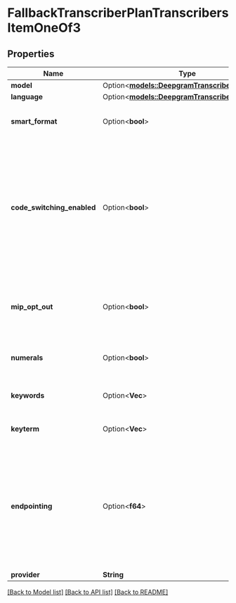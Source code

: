 # FallbackTranscriberPlanTranscribersItemOneOf3

## Properties

Name | Type | Description | Notes
------------ | ------------- | ------------- | -------------
**model** | Option<[**models::DeepgramTranscriberModel**](DeepgramTranscriberModel.md)> |  | [optional]
**language** | Option<[**models::DeepgramTranscriberLanguage**](DeepgramTranscriberLanguage.md)> |  | [optional]
**smart_format** | Option<**bool**> | This will be use smart format option provided by Deepgram. It's default disabled because it can sometimes format numbers as times but it's getting better. | [optional]
**code_switching_enabled** | Option<**bool**> | This automatically switches the transcriber's language when the customer's language changes. Defaults to false.  Usage: - If your customers switch languages mid-call, you can set this to true.  Note: - To detect language changes, Vapi uses a custom trained model. Languages supported (X = limited support):   1. Arabic   2. Bengali   3. Cantonese   4. Chinese   5. Chinese Simplified (X)   6. Chinese Traditional (X)   7. English   8. Farsi (X)   9. French   10. German   11. Haitian Creole (X)   12. Hindi   13. Italian   14. Japanese   15. Korean   16. Portuguese   17. Russian   18. Spanish   19. Thai   20. Urdu   21. Vietnamese - To receive `language-change-detected` webhook events, add it to `assistant.serverMessages`.  @default false | [optional]
**mip_opt_out** | Option<**bool**> | If set to true, this will add mip_opt_out=true as a query parameter of all API requests. See https://developers.deepgram.com/docs/the-deepgram-model-improvement-partnership-program#want-to-opt-out  This will only be used if you are using your own Deepgram API key.  @default false | [optional]
**numerals** | Option<**bool**> | If set to true, this will cause deepgram to convert spoken numbers to literal numerals. For example, \"my phone number is nine-seven-two...\" would become \"my phone number is 972...\"  @default false | [optional]
**keywords** | Option<**Vec<String>**> | These keywords are passed to the transcription model to help it pick up use-case specific words. Anything that may not be a common word, like your company name, should be added here. | [optional]
**keyterm** | Option<**Vec<String>**> | Keyterm Prompting allows you improve Keyword Recall Rate (KRR) for important keyterms or phrases up to 90%. | [optional]
**endpointing** | Option<**f64**> | This is the timeout after which Deepgram will send transcription on user silence. You can read in-depth documentation here: https://developers.deepgram.com/docs/endpointing.  Here are the most important bits: - Defaults to 10. This is recommended for most use cases to optimize for latency. - 10 can cause some missing transcriptions since because of the shorter context. This mostly happens for one-word utterances. For those uses cases, it's recommended to try 300. It will add a bit of latency but the quality and reliability of the experience will be better. - If neither 10 nor 300 work, contact support@vapi.ai and we'll find another solution.  @default 10 | [optional]
**provider** | **String** |  | 

[[Back to Model list]](../README.md#documentation-for-models) [[Back to API list]](../README.md#documentation-for-api-endpoints) [[Back to README]](../README.md)



